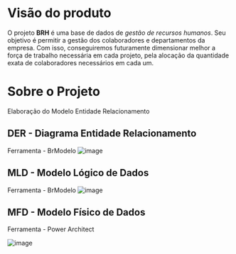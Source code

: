 # Visão do produto

O projeto **BRH** é uma base de dados de _gestão de recursos humanos_. Seu objetivo é permitir a gestão dos colaboradores e departamentos da empresa. Com isso, conseguiremos futuramente dimensionar melhor a força de trabalho necessária em cada projeto, pela alocação da quantidade exata de colaboradores necessários em cada um.



# Sobre o Projeto
Elaboração do Modelo Entidade Relacionamento

## DER - Diagrama Entidade Relacionamento
Ferramenta - BrModelo
![image](https://github.com/lanmeb/sql-brh/blob/main/DER.png)

## MLD - Modelo Lógico de Dados 
Ferramenta - BrModelo
![image](https://github.com/lanmeb/sql-brh/blob/main/MLD.png)
## MFD - Modelo Físico de Dados 
Ferramenta - Power Architect

![image](https://github.com/lanmeb/sql-brh/blob/main/MFD_Elania.png)

##


